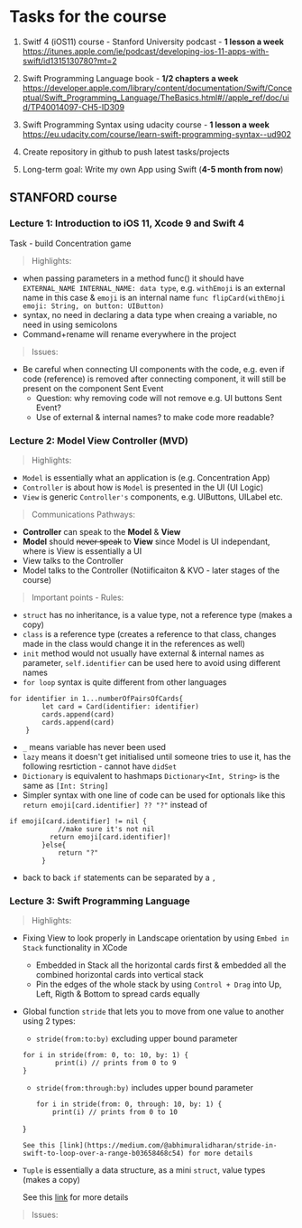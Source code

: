 
# Tasks for the course

1. Switf 4 (iOS11) course - Stanford University podcast - **1 lesson a week**
https://itunes.apple.com/ie/podcast/developing-ios-11-apps-with-swift/id1315130780?mt=2
2. Swift Programming Language book - **1/2 chapters a week**
https://developer.apple.com/library/content/documentation/Swift/Conceptual/Swift_Programming_Language/TheBasics.html#//apple_ref/doc/uid/TP40014097-CH5-ID309

3. Swift Programming Syntax using udacity course -  **1 lesson a week**
https://eu.udacity.com/course/learn-swift-programming-syntax--ud902

4. Create repository in github to push latest tasks/projects 

5. Long-term goal: Write my own App using Swift (__4-5 month from now__)


## STANFORD course

### Lecture 1: Introduction to iOS 11, Xcode 9 and Swift 4
Task - build Concentration game

> Highlights: 
- when passing parameters in a method func() it should have `EXTERNAL_NAME INTERNAL_NAME: data type`, e.g. `withEmoji` is an external name in this case & `emoji` is an internal name
```func flipCard(withEmoji emoji: String, on button: UIButton)```
- syntax, no need in declaring a data type when creaing a variable, no need in using semicolons
- Command+rename will rename everywhere in the project 

> Issues:
- Be careful when connecting UI components with the code, e.g. even if code (reference) is removed after connecting component, it will still be present on the component Sent Event
    - Question: why removing code will not remove e.g. UI buttons Sent Event?
    - Use of external & internal names? to make code more readable?


### Lecture 2: Model View Controller (MVD)

> Highlights: 
- `Model` is essentially what an application is (e.g. Concentration App)
- `Controller` is about how is `Model` is presented in the UI (UI Logic)
- `View` is generic `Controller's` components, e.g. UIButtons, UILabel etc.

> Communications Pathways: 
- **Controller** can speak to the **Model** & **View**
- **Model** should ~~never speak~~ to **View** since Model is UI independant, where is View is essentially a UI
- View talks to the Controller 
- Model talks to the Controller (Notiificaiton & KVO - later stages of the course)

> Important points - Rules:
- `struct` has no inheritance, is a value type, not a reference type (makes a copy)
- `class` is a reference type (creates a reference to that class, changes made in the class would change it in the references as well)
- `init` method would not usually have external & internal names as parameter, `self.identifier` can be used here to avoid using different names
- `for loop` syntax is quite different from other languages
```
for identifier in 1...numberOfPairsOfCards{
        let card = Card(identifier: identifier)
        cards.append(card)
        cards.append(card)
    }
```
- `_` means variable has never been used
- `lazy` means it doesn't get initialised until someone tries to use it, has the following resrtiction - cannot have `didSet`
- `Dictionary` is equivalent to hashmaps
`Dictionary<Int, String>` is the same as `[Int: String]`
- Simpler syntax with one line of code can be used for optionals like this `return emoji[card.identifier] ?? "?"` instead of
```        
if emoji[card.identifier] != nil {
            //make sure it's not nil
          return emoji[card.identifier]!
        }else{
            return "?"
        }
```
- back to back `if` statements can be separated by a `,`


### Lecture 3: Swift Programming Language
 
> Highlights: 
- Fixing View to look properly in Landscape orientation by using `Embed in Stack` functionality in XCode
    - Embedded in Stack all the horizontal cards first & embedded all the combined horizontal cards into vertical stack
    - Pin the edges of the whole stack by using `Control + Drag` into Up, Left, Rigth & Bottom to spread cards equally
- Global function `stride` that lets you to move from one value to another using  2 types:
    - `stride(from:to:by)` excluding upper bound parameter
    ```
    for i in stride(from: 0, to: 10, by: 1) {
            print(i) // prints from 0 to 9
    }
    ```
    - `stride(from:through:by)` includes upper bound parameter
        ```
        for i in stride(from: 0, through: 10, by: 1) {
            print(i) // prints from 0 to 10
    }
    ```
    See this [link](https://medium.com/@abhimuralidharan/stride-in-swift-to-loop-over-a-range-b03658468c54) for more details
- `Tuple` is essentially a data structure, as a mini `struct`, value types (makes a copy)

    See this [link](https://medium.com/@abhimuralidharan/tuple-in-swift-a9ddeb314c79) for more details

> Issues:
